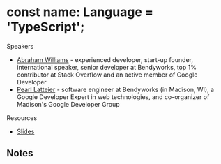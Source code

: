 # const name: Language = 'TypeScript';


Speakers
- [Abraham Williams](https://github.com/abraham) - experienced developer, start-up founder, international speaker, senior developer at Bendyworks, top 1% contributor at Stack Overflow and an active member of Google Developer
- [Pearl Latteier](https://github.com/pearlbea) - software engineer at Bendyworks (in Madison, WI), a Google Developer Expert in web technologies, and co-organizer of Madison's Google Developer Group

Resources
- [Slides]()

## Notes

